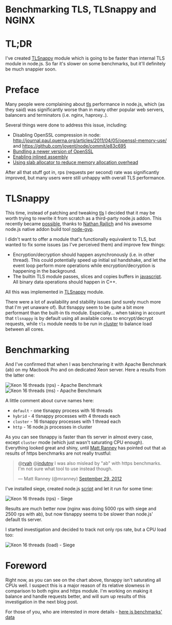 # Benchmarking TLS, TLSnappy and NGINX

TL;DR
=====

I've created [TLSnappy][4] module which is going to be faster than internal TLS
module in node.js. So far it's slower on some benchmarks, but it'll definitely
be much snappier soon.

Preface
=======

Many people were complaining about [tls][0] performance in node.js, which (as
they said) was significantly worse than in many other popular web servers,
balancers and terminators (i.e. nginx, haproxy..).

Several things were done to address this issue, including:

 * Disabling OpenSSL compression in node:
   http://journal.paul.querna.org/articles/2011/04/05/openssl-memory-use/ and
   https://github.com/joyent/node/commit/e83c695
 * [Bundling a newer version of OpenSSL][13]
 * [Enabling inlined assembly][14]
 * [Using slab allocator to reduce memory allocation overhead][15]

After all that stuff got in, rps (requests per second) rate was significantly
improved, but many users were still unhappy with overall TLS performance.

TLSnappy
========

This time, instead of patching and tweaking [tls][0] I decided that it may be
worth trying to rewrite it from scratch as a third-party node.js addon. This
recently became [possible][1], thanks to [Nathan Rajlich][2] and his awesome
node.js native addon build tool [node-gyp][3].

I didn't want to offer a module that's functionally equivalent to TLS, but
wanted to fix some issues (as I've perceived them) and improve few things:

 * Encryption/decryption should happen asynchronously (i.e. in other thread).
   This could potentially speed up initial ssl handshake, and let the event loop
   perform more operations while encryption/decryption is happening in the
   background.
 * The builtin TLS module passes, slices and copies buffers in [javascript][4].
   All binary data operations should happen in C++.

All this was implemented in [TLSnappy][4] module.

There were a lot of availability and stability issues (and surely much more that
I'm yet unaware of). But tlsnappy seem to be quite a bit more performant than
the built-in tls module. Especially... when taking in account that `tlsnappy` is
by default using all available cores to encrypt/decrypt requests, while `tls`
module needs to be run in [cluster][5] to balance load between all cores.

Benchmarking
============

And I've confirmed that when I was benchmaring it with Apache Benchmark (ab) on
my Macbook Pro and on dedicated Xeon server. Here a results from the latter one:

![Xeon 16 threads (rps) - Apache Benchmark][6]
![Xeon 16 threads (ms) - Apache Benchmark][7]

A little comment about curve names here:

 * `default` - one tlsnappy process with 16 threads
 * `hybrid` - 4 tlsnappy processes with 4 threads each
 * `cluster` - 16 tlsnappy processes with 1 thread each
 * `http` - 16 node.js processes in cluster

As you can see tlsnappy is faster than tls server in almost every case, except
`cluster` mode (which just wasn't saturating CPU enough). Everything looked
great and shiny, until [Matt Ranney][8] has pointed out that `ab` results of
https benchmarks are not really trustful:

<blockquote class="twitter-tweet tw-align-center"><p>@<a href="https://twitter.com/ryah">ryah</a> @<a href="https://twitter.com/indutny">indutny</a> I was also mislead by "ab" with https benchmarks. I'm not sure what tool to use instead though.</p>&mdash; Matt Ranney (@mranney) <a href="https://twitter.com/mranney/status/252137849468633088" data-datetime="2012-09-29T20:08:42+00:00">September 29, 2012</a></blockquote>
<script src="//platform.twitter.com/widgets.js" charset="utf-8" async></script>

I've installed siege, created node.js [script][9] and let it run for some time:

![Xeon 16 threads (rps) - Siege][10]

Results are much better now (nginx was doing 5000 rps with siege and 2500 rps
with ab), but now tlsnappy seems to be slower than node.js' default tls server.

I started investigation and decided to track not only rps rate, but a CPU load
too:

![Xeon 16 threads (load) - Siege][11]

Foreword
========

Right now, as you can see on the chart above, tlsnappy isn't saturating all CPUs
well. I suspect this is a major reason of its relative slowness in comparison
to both nginx and https module. I'm working on making it balance and handle
requests better, and will sum up results of this investigation in the next blog
post.

For those of you, who are interested in more details -
[here is benchmarks' data][12]

[0]: http://nodejs.org/api/tls.html
[1]: https://github.com/TooTallNate/node-gyp/wiki/Linking-to-OpenSSL
[2]: https://github.com/TooTallNate
[3]: https://github.com/TooTallNate/node-gyp
[4]: https://github.com/indutny/tlsnappy
[5]: http://nodejs.org/api/cluster.html
[6]: https://raw.github.com/indutny/tlsnappy/master/benchmark/tlsnappy-rps.png
[7]: https://raw.github.com/indutny/tlsnappy/master/benchmark/tlsnappy-ms.png
[8]: https://github.com/mranney
[9]: https://github.com/indutny/tlsnappy/blob/master/benchmark/script.js
[10]: https://raw.github.com/indutny/tlsnappy/master/benchmark/tlsnappy-rps-siege.png
[11]: https://raw.github.com/indutny/tlsnappy/master/benchmark/tlsnappy-load-siege.png
[12]: https://docs.google.com/spreadsheet/ccc?key=0AhEDnA4M4EKGdDIwb3VYZTd1alA5T1pTVnlQWl9wanc
[13]: https://github.com/joyent/node/commit/e80cac62
[14]: https://github.com/joyent/node/compare/7651228...e0e9f0c
[15]: https://github.com/joyent/node/commit/7651228
